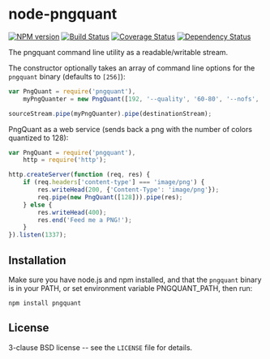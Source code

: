 node-pngquant
=============

[![NPM version](https://badge.fury.io/js/pngquant.svg)](http://badge.fury.io/js/pngquant)
[![Build Status](https://travis-ci.org/papandreou/node-pngquant.svg?branch=master)](https://travis-ci.org/papandreou/node-pngquant)
[![Coverage Status](https://coveralls.io/repos/papandreou/node-pngquant/badge.svg)](https://coveralls.io/r/papandreou/node-pngquant)
[![Dependency Status](https://david-dm.org/papandreou/node-pngquant.svg)](https://david-dm.org/papandreou/node-pngquant)

The pngquant command line utility as a readable/writable stream.

The constructor optionally takes an array of command line options for
the `pngquant` binary (defaults to `[256]`):

```javascript
var PngQuant = require('pngquant'),
    myPngQuanter = new PngQuant([192, '--quality', '60-80', '--nofs', '-']);

sourceStream.pipe(myPngQuanter).pipe(destinationStream);
```

PngQuant as a web service (sends back a png with the number of colors
quantized to 128):

```javascript
var PngQuant = require('pngquant'),
    http = require('http');

http.createServer(function (req, res) {
    if (req.headers['content-type'] === 'image/png') {
        res.writeHead(200, {'Content-Type': 'image/png'});
        req.pipe(new PngQuant([128])).pipe(res);
    } else {
        res.writeHead(400);
        res.end('Feed me a PNG!');
    }
}).listen(1337);
```

Installation
------------

Make sure you have node.js and npm installed, and that the `pngquant` binary is in your PATH, or set environment variable PNGQUANT_PATH, then run:

    npm install pngquant

License
-------

3-clause BSD license -- see the `LICENSE` file for details.

